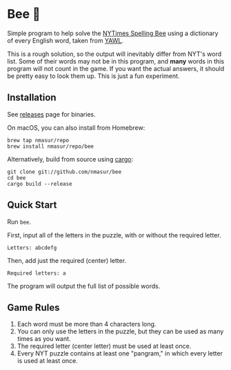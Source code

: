 # Bee 🐝

Simple program to help solve the [NYTimes Spelling Bee](https://www.nytimes.com/puzzles/spelling-bee) using a dictionary of every English word, taken from [YAWL](https://raw.githubusercontent.com/elasticdog/yawl/master/yawl-0.3.2.03/word.list).

This is a rough solution, so the output will inevitably differ from NYT's word list. Some of their words may not be in this program, and **many** words in this program will not count in the game. If you want the actual answers, it should be pretty easy to look them up. This is just a fun experiment.

## Installation

See [releases](https://github.com/nmasur/bee/releases) page for binaries.

On macOS, you can also install from Homebrew:

```
brew tap nmasur/repo
brew install nmasur/repo/bee
```

Alternatively, build from source using [cargo](https://doc.rust-lang.org/cargo/getting-started/installation.html):

```
git clone git://github.com/nmasur/bee
cd bee
cargo build --release
```

## Quick Start

Run `bee`.

First, input all of the letters in the puzzle, with or without the required letter.

```
Letters: abcdefg
```

Then, add just the required (center) letter.

```
Required letters: a
```

The program will output the full list of possible words.


## Game Rules

1. Each word must be more than 4 characters long.
2. You can only use the letters in the puzzle, but they can be used as many times as you want.
3. The required letter (center letter) must be used at least once.
4. Every NYT puzzle contains at least one "pangram," in which every letter is used at least once.
